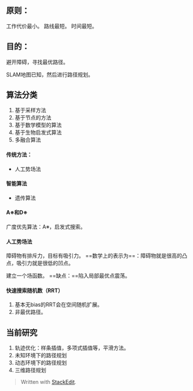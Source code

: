 ## 原则：
工作代价最小。
路线最短。
时间最短。

## 目的：
避开障碍，寻找最优路径。

SLAM地图已知，然后进行路径规划。

## 算法分类
1. 基于采样方法
2. 基于节点的方法
3. 基于数学模型的算法
4. 基于生物启发式算法
5. 多融合算法


#### 传统方法：
-  人工势场法  

#### 智能算法
- 遗传算法
#### A※和D※
广度优先算法：A※，启发式搜索。
#### 人工势场法
障碍物有排斥力，目标有吸引力。
==数学上的表示为==：障碍物就是很高的凸点，吸引力就是很低的凹点。

建立一个场函数。
==缺点：==陷入局部最优点震荡。
#### 快速搜索随机数（RRT）
1. 基本无bias的RRT会在空间随机扩展。
2. 非最优路径。

## 当前研究
1. 轨迹优化：样条插值，多项式插值等，平滑方法。
2. 未知环境下的路径规划
3. 动态环境下的路径规划
4. 三维路径规划


> Written with [StackEdit](https://stackedit.io/).
<!--stackedit_data:
eyJoaXN0b3J5IjpbLTU2MzE2MTczMywtNDgxMDY5MDQ0LC0xMD
A1ODgyMDddfQ==
-->